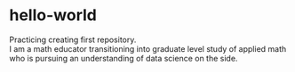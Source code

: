 # hello-world
Practicing creating first repository.  
I am a math educator transitioning into graduate level study of applied math who is pursuing an understanding of data science on the side. 
